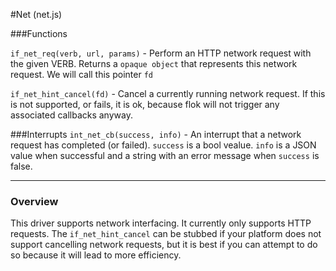 #Net (net.js)

###Functions

`if_net_req(verb, url, params)` - Perform an HTTP network request with the given VERB. Returns a `opaque object` that represents this network request. We will call this pointer `fd`

`if_net_hint_cancel(fd)` - Cancel a currently running network request. If this is not supported, or fails, it is ok, because flok will not trigger any associated callbacks anyway.

###Interrupts
`int_net_cb(success, info)` - An interrupt that a network request has completed (or failed). `success` is a bool vealue. `info` is a JSON value when successful and a string with an error message when `success` is false.

------

### Overview 

This driver supports network interfacing. It currently only supports HTTP requests. The `if_net_hint_cancel` can be stubbed if your platform does not support cancelling network requests, but it is best if you can attempt to do so because it will lead to more efficiency.
